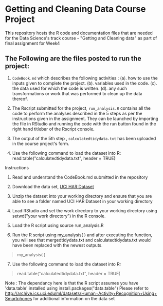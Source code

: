 # Getting and Cleaning Data Course Project

This repository hosts the R code and documentation files that are needed for the Data Science's track course - "Getting and Cleaning data"
as part of final assignment for Week4

## The Following are the files posted to run the project:

1. `CodeBook.md` which describes the following activities :
(a). how to use the inputs given to complete the project.
(b). variables used in the code.
(c). the data used for which the code is written.
(d). any such transformations or work that was performed to clean up the data thereof.

2. The Rscript submitted for the project, `run_analysis.R` contains all the code to perform the analyses described in the 5 steps as per the instructions given in the assignment. They can be launched by importing the file in RStudio and running the code with the run button found in the right hand titlebar of the Rscript console.

3. The output of the 5th step , `calculatedtidydata.txt` has been uploaded in the course project's form.

4. Use the following command to load the dataset into R: read.table("calculatedtidydata.txt", header = TRUE)

Instructions

1. Read and understand the CodeBook.md submitted in the repository

2. Download the data set, [UCI HAR Dataset](https://d396qusza40orc.cloudfront.net/getdata%2Fprojectfiles%2FUCI%20HAR%20Dataset.zip)

3. Unzip the dataset into your working directory and ensure that you are able to see a folder named UCI HAR Dataset in your working directory

4. Load RStudio and set the work directory to your working directory using setwd("your work directory") in the R console.

5. Load the R script using source run_analysis.R

6. Run the R script using my_analysis( ) and after executing the function, you will see that mergedtidydata.txt and calculatedtidydata.txt would have been replaced with the newest outputs.

> my_analysis( )

7. Use the following command to load the dataset into R:

> read.table("calculatedtidydata.txt", header = TRUE)

Note : The dependancy here is that the R script assumes you have 'data.table' installed using install.packages("data.table")
 Please refer to http://archive.ics.uci.edu/ml/datasets/Human+Activity+Recognition+Using+Smartphones for additional information on the data set

